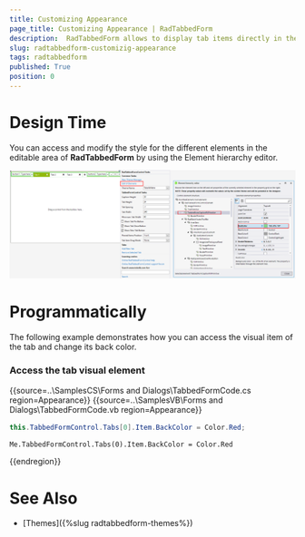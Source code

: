 ```yaml
---
title: Customizing Appearance
page_title: Customizing Appearance | RadTabbedForm
description:  RadTabbedForm allows to display tab items directly in the title bar  
slug: radtabbedform-customizig-appearance
tags: radtabbedform
published: True
position: 0
---
```


# Design Time

You can access and modify the style for the different elements in the editable area of __RadTabbedForm__ by using the Element hierarchy editor.

![radtabbedform-customizing-appearance001](images/customizing-appearance001.png)


# Programmatically

The following example demonstrates how you can access the visual item of the tab and change its back color. 

### Access the tab visual element

{{source=..\SamplesCS\Forms and Dialogs\TabbedFormCode.cs region=Appearance}} 
{{source=..\SamplesVB\Forms and Dialogs\TabbedFormCode.vb region=Appearance}}
````C#
this.TabbedFormControl.Tabs[0].Item.BackColor = Color.Red;

````
````VB.NET
Me.TabbedFormControl.Tabs(0).Item.BackColor = Color.Red

```` 

{{endregion}}  


# See Also

* [Themes]({%slug radtabbedform-themes%})